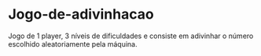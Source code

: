 # Jogo-de-adivinhacao
Jogo de 1 player, 3 níveis de dificuldades e consiste em adivinhar o número escolhido aleatoriamente pela máquina.
